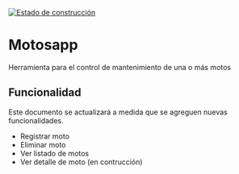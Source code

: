 <a href = "https://github.com/Duvier/motosapp/actions" > <img src = "https://github.com/Duvier/motosapp/workflows/test-motosapp/badge.svg" alt = "Estado de construcción" > </a>

# Motosapp

Herramienta para el control de mantenimiento de una o más motos

## Funcionalidad

Este documento se actualizará a medida que se agreguen nuevas funcionalidades.

- Registrar moto
- Eliminar moto
- Ver listado de motos
- Ver detalle de moto (en contrucción)